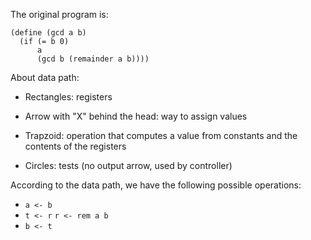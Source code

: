The original program is:

    (define (gcd a b)
      (if (= b 0)
          a
          (gcd b (remainder a b))))


About data path:

* Rectangles: registers

* Arrow with "X" behind the head: way to assign values

* Trapzoid: operation that computes a value from constants and the contents
of the registers

* Circles: tests (no output arrow, used by controller)

According to the data path, we have the following possible
operations:

* `a <- b`
* `t <- r` `r <- rem a b`
* `b <- t`
